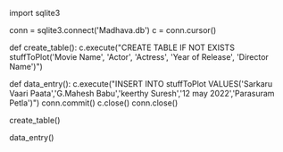 import sqlite3

conn = sqlite3.connect('Madhava.db')
c = conn.cursor()

def create_table():
    c.execute("CREATE TABLE IF NOT EXISTS stuffToPlot('Movie Name', 'Actor', 'Actress', 'Year of Release', 'Director Name')")

def data_entry():
    c.execute("INSERT INTO stuffToPlot VALUES('Sarkaru Vaari Paata','G.Mahesh Babu','keerthy Suresh','12 may 2022','Parasuram Petla')")
    conn.commit()
    c.close()
    conn.close()
    
create_table()

data_entry()
